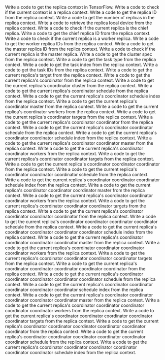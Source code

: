Write a code to get the replica context in TensorFlow.
Write a code to check if the current context is a replica context.
Write a code to get the replica ID from the replica context.
Write a code to get the number of replicas in the replica context.
Write a code to retrieve the replica local device from the replica context.
Write a code to check if the current replica is the chief replica.
Write a code to get the chief replica ID from the replica context.
Write a code to check if the current replica is a worker replica.
Write a code to get the worker replica IDs from the replica context.
Write a code to get the master replica ID from the replica context.
Write a code to check if the current replica is the master replica.
Write a code to get the cluster spec from the replica context.
Write a code to get the task type from the replica context.
Write a code to get the task index from the replica context.
Write a code to get the task IDs from the replica context.
Write a code to get the current replica's target from the replica context.
Write a code to get the current replica's coordinator from the replica context.
Write a code to get the current replica's coordinator cluster from the replica context.
Write a code to get the current replica's coordinator schedule from the replica context.
Write a code to get the current replica's coordinator schedule index from the replica context.
Write a code to get the current replica's coordinator master from the replica context.
Write a code to get the current replica's coordinator workers from the replica context.
Write a code to get the current replica's coordinator targets from the replica context.
Write a code to get the current replica's coordinator coordinator from the replica context.
Write a code to get the current replica's coordinator coordinator schedule from the replica context.
Write a code to get the current replica's coordinator coordinator schedule index from the replica context.
Write a code to get the current replica's coordinator coordinator master from the replica context.
Write a code to get the current replica's coordinator coordinator workers from the replica context.
Write a code to get the current replica's coordinator coordinator targets from the replica context.
Write a code to get the current replica's coordinator coordinator coordinator from the replica context.
Write a code to get the current replica's coordinator coordinator coordinator schedule from the replica context.
Write a code to get the current replica's coordinator coordinator coordinator schedule index from the replica context.
Write a code to get the current replica's coordinator coordinator coordinator master from the replica context.
Write a code to get the current replica's coordinator coordinator coordinator workers from the replica context.
Write a code to get the current replica's coordinator coordinator coordinator targets from the replica context.
Write a code to get the current replica's coordinator coordinator coordinator coordinator from the replica context.
Write a code to get the current replica's coordinator coordinator coordinator coordinator schedule from the replica context.
Write a code to get the current replica's coordinator coordinator coordinator coordinator schedule index from the replica context.
Write a code to get the current replica's coordinator coordinator coordinator coordinator master from the replica context.
Write a code to get the current replica's coordinator coordinator coordinator coordinator workers from the replica context.
Write a code to get the current replica's coordinator coordinator coordinator coordinator targets from the replica context.
Write a code to get the current replica's coordinator coordinator coordinator coordinator coordinator from the replica context.
Write a code to get the current replica's coordinator coordinator coordinator coordinator coordinator schedule from the replica context.
Write a code to get the current replica's coordinator coordinator coordinator coordinator coordinator schedule index from the replica context.
Write a code to get the current replica's coordinator coordinator coordinator coordinator coordinator master from the replica context.
Write a code to get the current replica's coordinator coordinator coordinator coordinator coordinator workers from the replica context.
Write a code to get the current replica's coordinator coordinator coordinator coordinator coordinator targets from the replica context.
Write a code to get the current replica's coordinator coordinator coordinator coordinator coordinator coordinator from the replica context.
Write a code to get the current replica's coordinator coordinator coordinator coordinator coordinator coordinator schedule from the replica context.
Write a code to get the current replica's coordinator coordinator coordinator coordinator coordinator coordinator schedule index from the replica context.